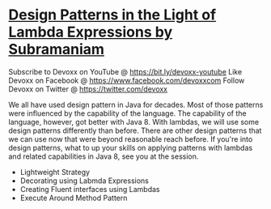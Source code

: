# [Design Patterns in the Light of Lambda Expressions by Subramaniam](https://youtu.be/e4MT_OguDKg)

 Subscribe to Devoxx on YouTube @ https://bit.ly/devoxx-youtube 
 Like Devoxx on Facebook @ https://www.facebook.com/devoxxcom 
 Follow Devoxx on Twitter @ https://twitter.com/devoxx
 
 We all have used design pattern in Java for decades. Most of those patterns were influenced by the capability of the language. The capability of the language, however, got better with Java 8. With lambdas, we will use some design patterns differently than before. There are other design patterns that we can use now that were beyond reasonable reach before. If you're into design patterns, what to up your skills on applying patterns with lambdas and related capabilities in Java 8, see you at the session.
 
  - Lightweight Strategy
  - Decorating using Labmda Expressions
  - Creating Fluent interfaces using Lambdas
  - Execute Around Method Pattern